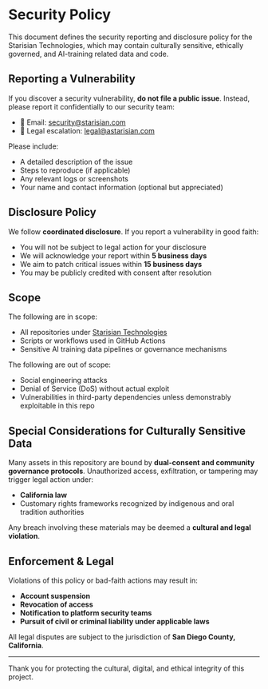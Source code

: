 # Security Policy 

This document defines the security reporting and disclosure policy for the Starisian Technologies, which may contain culturally sensitive, ethically governed, and AI-training related data and code.

## Reporting a Vulnerability

If you discover a security vulnerability, **do not file a public issue**. Instead, please report it confidentially to our security team:

- 📧 Email: [security@starisian.com](mailto:security@starisian.com)
- 📧 Legal escalation: [legal@astarisian.com](mailto:legal@sstarisian.com)

Please include:

- A detailed description of the issue
- Steps to reproduce (if applicable)
- Any relevant logs or screenshots
- Your name and contact information (optional but appreciated)

## Disclosure Policy

We follow **coordinated disclosure**. If you report a vulnerability in good faith:

- You will not be subject to legal action for your disclosure
- We will acknowledge your report within **5 business days**
- We aim to patch critical issues within **15 business days**
- You may be publicly credited with consent after resolution

## Scope

The following are in scope:

- All repositories under [Starisian Technologies](https://github.com/starisian-technologies)
- Scripts or workflows used in GitHub Actions
- Sensitive AI training data pipelines or governance mechanisms

The following are out of scope:

- Social engineering attacks
- Denial of Service (DoS) without actual exploit
- Vulnerabilities in third-party dependencies unless demonstrably exploitable in this repo

## Special Considerations for Culturally Sensitive Data

Many assets in this repository are bound by **dual-consent and community governance protocols**. Unauthorized access, exfiltration, or tampering may trigger legal action under:

- **California law**
- Customary rights frameworks recognized by indigenous and oral tradition authorities

Any breach involving these materials may be deemed a **cultural and legal violation**.

## Enforcement & Legal

Violations of this policy or bad-faith actions may result in:

- **Account suspension**
- **Revocation of access**
- **Notification to platform security teams**
- **Pursuit of civil or criminal liability under applicable laws**

All legal disputes are subject to the jurisdiction of **San Diego County, California**.

---

Thank you for protecting the cultural, digital, and ethical integrity of this project.

